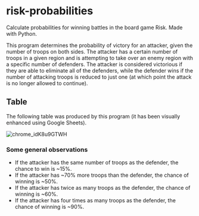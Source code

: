 # risk-probabilities

Calculate probabilities for winning battles in the board game Risk. Made with Python.

This program determines the probability of victory for an attacker, given the number of troops on both sides. The attacker has a certain number of troops in a given region and is attempting to take over an enemy region with a specific number of defenders. The attacker is considered victorious if they are able to eliminate all of the defenders, while the defender wins if the number of attacking troops is reduced to just one (at which point the attack is no longer allowed to continue).

## Table

The following table was produced by this program (it has been visually enhanced using Google Sheets).

![chrome_idK8u9GTWH](https://user-images.githubusercontent.com/45148959/205713119-838f5062-4c24-4e08-b244-4a85a97bd2e6.png)

### Some general observations
- If the attacker has the same number of troops as the defender, the chance to win is ~15%.
- If the attacker has ~70% more troops than the defender, the chance of winning is ~50%.
- If the attacker has twice as many troops as the defender, the chance of winning is ~60%.
- If the attacker has four times as many troops as the defender, the chance of winning is ~90%.
